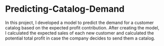 # Predicting-Catalog-Demand

In this project, I developed a model to predict the demand for a customer catalog based on the expected profit contribution. 
After creating the model, I calculated the expected sales of each new customer and calculated the potential total profit in case the company decides to send them a catalog.
